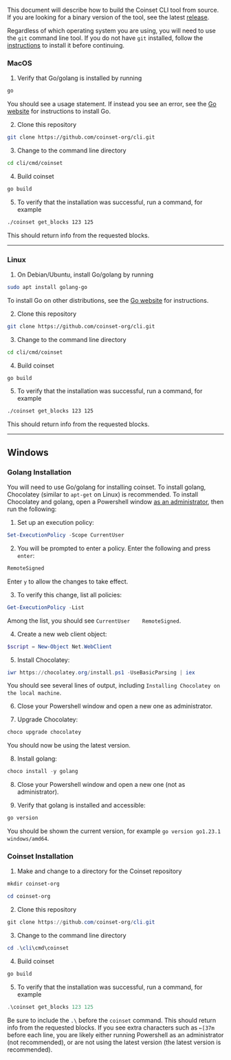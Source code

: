 This document will describe how to build the Coinset CLI tool from source. If you are looking for a binary version of the tool, see the latest [release](https://github.com/coinset-org/cli/releases).

Regardless of which operating system you are using, you will need to use the `git` command line tool. If you do not have `git` installed, follow the [instructions](https://git-scm.com/downloads) to install it before continuing.

### MacOS

1. Verify that Go/golang is installed by running

```bash
go
```

You should see a usage statement. If instead you see an error, see the [Go website](https://go.dev/doc/install) for instructions to install Go.

2. Clone this repository

```bash
git clone https://github.com/coinset-org/cli.git
```

3. Change to the command line directory

```bash
cd cli/cmd/coinset
```

4. Build coinset

```bash
go build
```

5. To verify that the installation was successful, run a command, for example

```bash
./coinset get_blocks 123 125
```

This should return info from the requested blocks.

---

### Linux

1. On Debian/Ubuntu, install Go/golang by running

```bash
sudo apt install golang-go
```

To install Go on other distributions, see the [Go website](https://go.dev/doc/install) for instructions.

2. Clone this repository

```bash
git clone https://github.com/coinset-org/cli.git
```

3. Change to the command line directory

```bash
cd cli/cmd/coinset
```

4. Build coinset

```bash
go build
```

5. To verify that the installation was successful, run a command, for example

```bash
./coinset get_blocks 123 125
```

This should return info from the requested blocks.

---

## Windows

### Golang Installation

You will need to use Go/golang for installing coinset. To install golang, Chocolatey (similar to `apt-get` on Linux) is recommended. To install Chocolatey and golang, open a Powershell window [as an administrator](https://www.supportyourtech.com/tech/how-to-run-powershell-as-admin-windows-11-a-step-by-step-guide/), then run the following:

1. Set up an execution policy:

```powershell
Set-ExecutionPolicy -Scope CurrentUser
```

2. You will be prompted to enter a policy. Enter the following and press `enter`:

```powershell
RemoteSigned
```

Enter `y` to allow the changes to take effect.

3. To verify this change, list all policies:

```powershell
Get-ExecutionPolicy -List
```

Among the list, you should see `CurrentUser    RemoteSigned`.

4. Create a new web client object:

```powershell
$script = New-Object Net.WebClient
```

5. Install Chocolatey:

```powershell
iwr https://chocolatey.org/install.ps1 -UseBasicParsing | iex
```

You should see several lines of output, including `Installing Chocolatey on the local machine`.

6. Close your Powershell window and open a new one as administrator.

7. Upgrade Chocolatey:

```powershell
choco upgrade chocolatey
```

You should now be using the latest version.

8. Install golang:

```powershell
choco install -y golang
```

8. Close your Powershell window and open a new one (not as administrator).

9. Verify that golang is installed and accessible:

```powershell
go version
```

You should be shown the current version, for example `go version go1.23.1 windows/amd64`.

### Coinset Installation

1. Make and change to a directory for the Coinset repository

```powershell
mkdir coinset-org
```

```powershell
cd coinset-org
```

2. Clone this repository

```powershell
git clone https://github.com/coinset-org/cli.git
```

3. Change to the command line directory

```powershell
cd .\cli\cmd\coinset
```

4. Build coinset

```powershell
go build
```

5. To verify that the installation was successful, run a command, for example

```powershell
.\coinset get_blocks 123 125
```

Be sure to include the `.\` before the `coinset` command. This should return info from the requested blocks. If you see extra characters such as `←[37m` before each line, you are likely either running Powershell as an administrator (not recommended), or are not using the latest version (the latest version is recommended).

